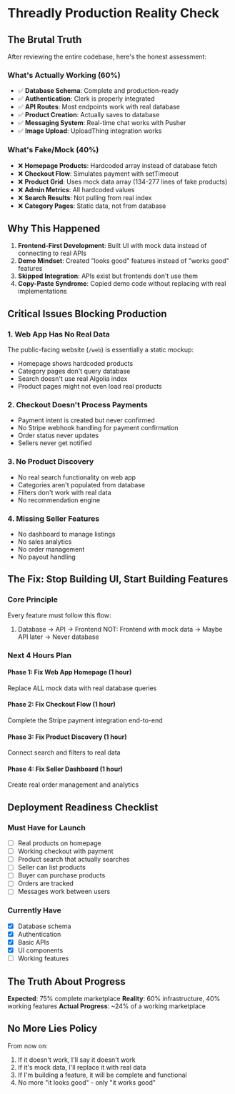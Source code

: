 # Threadly Production Reality Check

## The Brutal Truth

After reviewing the entire codebase, here's the honest assessment:

### What's Actually Working (60%)
- ✅ **Database Schema**: Complete and production-ready
- ✅ **Authentication**: Clerk is properly integrated
- ✅ **API Routes**: Most endpoints work with real database
- ✅ **Product Creation**: Actually saves to database
- ✅ **Messaging System**: Real-time chat works with Pusher
- ✅ **Image Upload**: UploadThing integration works

### What's Fake/Mock (40%)
- ❌ **Homepage Products**: Hardcoded array instead of database fetch
- ❌ **Checkout Flow**: Simulates payment with setTimeout
- ❌ **Product Grid**: Uses mock data array (134-277 lines of fake products)
- ❌ **Admin Metrics**: All hardcoded values
- ❌ **Search Results**: Not pulling from real index
- ❌ **Category Pages**: Static data, not from database

## Why This Happened

1. **Frontend-First Development**: Built UI with mock data instead of connecting to real APIs
2. **Demo Mindset**: Created "looks good" features instead of "works good" features
3. **Skipped Integration**: APIs exist but frontends don't use them
4. **Copy-Paste Syndrome**: Copied demo code without replacing with real implementations

## Critical Issues Blocking Production

### 1. Web App Has No Real Data
The public-facing website (`/web`) is essentially a static mockup:
- Homepage shows hardcoded products
- Category pages don't query database
- Search doesn't use real Algolia index
- Product pages might not even load real products

### 2. Checkout Doesn't Process Payments
- Payment intent is created but never confirmed
- No Stripe webhook handling for payment confirmation
- Order status never updates
- Sellers never get notified

### 3. No Product Discovery
- No real search functionality on web app
- Categories aren't populated from database
- Filters don't work with real data
- No recommendation engine

### 4. Missing Seller Features
- No dashboard to manage listings
- No sales analytics
- No order management
- No payout handling

## The Fix: Stop Building UI, Start Building Features

### Core Principle
Every feature must follow this flow:
1. Database → API → Frontend
NOT: Frontend with mock data → Maybe API later → Never database

### Next 4 Hours Plan

#### Phase 1: Fix Web App Homepage (1 hour)
Replace ALL mock data with real database queries

#### Phase 2: Fix Checkout Flow (1 hour)
Complete the Stripe payment integration end-to-end

#### Phase 3: Fix Product Discovery (1 hour)
Connect search and filters to real data

#### Phase 4: Fix Seller Dashboard (1 hour)
Create real order management and analytics

## Deployment Readiness Checklist

### Must Have for Launch
- [ ] Real products on homepage
- [ ] Working checkout with payment
- [ ] Product search that actually searches
- [ ] Seller can list products
- [ ] Buyer can purchase products
- [ ] Orders are tracked
- [ ] Messages work between users

### Currently Have
- [x] Database schema
- [x] Authentication
- [x] Basic APIs
- [x] UI components
- [ ] Working features

## The Truth About Progress

**Expected**: 75% complete marketplace
**Reality**: 60% infrastructure, 40% working features
**Actual Progress**: ~24% of a working marketplace

## No More Lies Policy

From now on:
1. If it doesn't work, I'll say it doesn't work
2. If it's mock data, I'll replace it with real data
3. If I'm building a feature, it will be complete and functional
4. No more "it looks good" - only "it works good"
